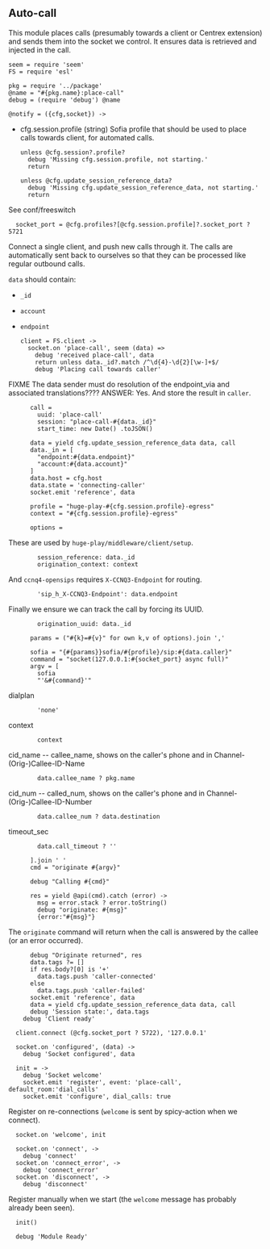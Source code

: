 Auto-call
---------

This module places calls (presumably towards a client or Centrex extension) and sends them into the socket we control.
It ensures data is retrieved and injected in the call.

    seem = require 'seem'
    FS = require 'esl'

    pkg = require '../package'
    @name = "#{pkg.name}:place-call"
    debug = (require 'debug') @name

    @notify = ({cfg,socket}) ->

* cfg.session.profile (string) Sofia profile that should be used to place calls towards client, for automated calls.

      unless @cfg.session?.profile?
        debug 'Missing cfg.session.profile, not starting.'
        return

      unless @cfg.update_session_reference_data?
        debug 'Missing cfg.update_session_reference_data, not starting.'
        return

See conf/freeswitch

      socket_port = @cfg.profiles?[@cfg.session.profile]?.socket_port ? 5721

Connect a single client, and push new calls through it. The calls are automatically sent back to ourselves so that they can be processed like regular outbound calls.

`data` should contain:
- `_id`
- `account`
- `endpoint`

      client = FS.client ->
        socket.on 'place-call', seem (data) =>
          debug 'received place-call', data
          return unless data._id?.match /^\d{4}-\d{2}[\w-]+$/
          debug 'Placing call towards caller'

FIXME The data sender must do resolution of the endpoint_via and associated translations????
ANSWER: Yes. And store the result in `caller`.

          call =
            uuid: 'place-call'
            session: "place-call-#{data._id}"
            start_time: new Date() .toJSON()

          data = yield cfg.update_session_reference_data data, call
          data._in = [
            "endpoint:#{data.endpoint}"
            "account:#{data.account}"
          ]
          data.host = cfg.host
          data.state = 'connecting-caller'
          socket.emit 'reference', data

          profile = "huge-play-#{cfg.session.profile}-egress"
          context = "#{cfg.session.profile}-egress"

          options =

These are used by `huge-play/middleware/client/setup`.

            session_reference: data._id
            origination_context: context

And `ccnq4-opensips` requires `X-CCNQ3-Endpoint` for routing.

            'sip_h_X-CCNQ3-Endpoint': data.endpoint

Finally we ensure we can track the call by forcing its UUID.

            origination_uuid: data._id

          params = ("#{k}=#{v}" for own k,v of options).join ','

          sofia = "{#{params}}sofia/#{profile}/sip:#{data.caller}"
          command = "socket(127.0.0.1:#{socket_port} async full)"
          argv = [
            sofia
            "'&#{command}'"

dialplan

            'none'

context

            context

cid_name -- callee_name, shows on the caller's phone and in Channel-(Orig-)Callee-ID-Name

            data.callee_name ? pkg.name

cid_num -- called_num, shows on the caller's phone and in Channel-(Orig-)Callee-ID-Number

            data.callee_num ? data.destination

timeout_sec

            data.call_timeout ? ''

          ].join ' '
          cmd = "originate #{argv}"

          debug "Calling #{cmd}"

          res = yield @api(cmd).catch (error) ->
            msg = error.stack ? error.toString()
            debug "originate: #{msg}"
            {error:"#{msg}"}

The `originate` command will return when the call is answered by the callee (or an error occurred).

          debug "Originate returned", res
          data.tags ?= []
          if res.body?[0] is '+'
            data.tags.push 'caller-connected'
          else
            data.tags.push 'caller-failed'
          socket.emit 'reference', data
          data = yield cfg.update_session_reference_data data, call
          debug 'Session state:', data.tags
        debug 'Client ready'

      client.connect (@cfg.socket_port ? 5722), '127.0.0.1'

      socket.on 'configured', (data) ->
        debug 'Socket configured', data

      init = ->
        debug 'Socket welcome'
        socket.emit 'register', event: 'place-call', default_room:'dial_calls'
        socket.emit 'configure', dial_calls: true

Register on re-connections (`welcome` is sent by spicy-action when we connect).

      socket.on 'welcome', init

      socket.on 'connect', ->
        debug 'connect'
      socket.on 'connect_error', ->
        debug 'connect_error'
      socket.on 'disconnect', ->
        debug 'disconnect'

Register manually when we start (the `welcome` message has probably already been seen).

      init()

      debug 'Module Ready'
